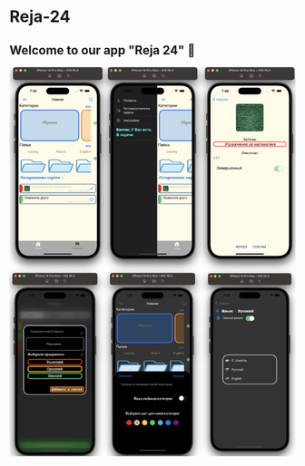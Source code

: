 # Reja-24

## Welcome to our app "Reja 24" 👋

![Reja-24](https://github.com/SarvarQosimov/Reja-24/blob/main/Task%20Manager/Screenshots/Reja%2024%20image%201.png?raw=true![image](https://github.com/SarvarQosimov/Reja-24/assets/123654503/5a8e428f-dde9-4178-84ce-798e41bc98cb)
)
